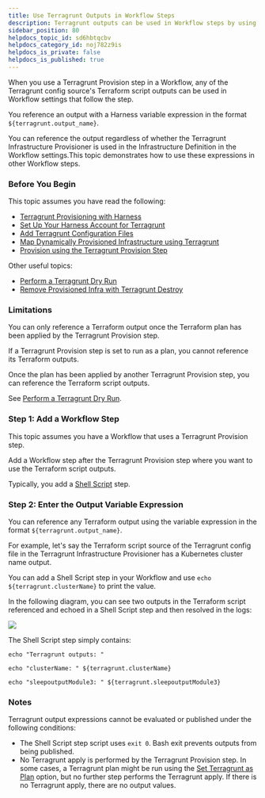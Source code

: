 ```yaml
---
title: Use Terragrunt Outputs in Workflow Steps
description: Terragrunt outputs can be used in Workflow steps by using the expression $\{terragrunt.output_name\}.
sidebar_position: 80
helpdocs_topic_id: sd6hbtqcbv
helpdocs_category_id: noj782z9is
helpdocs_is_private: false
helpdocs_is_published: true
---
```


When you use a Terragrunt Provision step in a Workflow, any of the Terragrunt config source's Terraform script outputs can be used in Workflow settings that follow the step.

You reference an output with a Harness variable expression in the format `${terragrunt.output_name}`.

You can reference the output regardless of whether the Terragrunt Infrastructure Provisioner is used in the Infrastructure Definition in the Workflow settings.This topic demonstrates how to use these expressions in other Workflow steps.


### Before You Begin

This topic assumes you have read the following:

* [Terragrunt Provisioning with Harness](../concepts-cd/deployment-types/terragrunt-provisioning-with-harness.md)
* [Set Up Your Harness Account for Terragrunt](set-up-your-harness-account-for-terragrunt.md)
* [Add Terragrunt Configuration Files](add-terragrunt-configuration-files.md)
* [Map Dynamically Provisioned Infrastructure using Terragrunt](map-terragrunt-infrastructure.md)
* [Provision using the Terragrunt Provision Step](provision-using-the-terragrunt-provision-step.md)

Other useful topics:

* [Perform a Terragrunt Dry Run](perform-a-terragrunt-dry-run.md)
* [Remove Provisioned Infra with Terragrunt Destroy](remove-provisioned-infra-with-terragrunt-destroy.md)

### Limitations

You can only reference a Terraform output once the Terraform plan has been applied by the Terragrunt Provision step.

If a Terragrunt Provision step is set to run as a plan, you cannot reference its Terraform outputs.

Once the plan has been applied by another Terragrunt Provision step, you can reference the Terraform script outputs.

See [Perform a Terragrunt Dry Run](perform-a-terragrunt-dry-run.md).

### Step 1: Add a Workflow Step

This topic assumes you have a Workflow that uses a Terragrunt Provision step.

Add a Workflow step after the Terragrunt Provision step where you want to use the Terraform script outputs.

Typically, you add a [Shell Script](../model-cd-pipeline/workflows/capture-shell-script-step-output.md) step.

### Step 2: Enter the Output Variable Expression

You can reference any Terraform output using the variable expression in the format `${terragrunt.output_name}`.

For example, let's say the Terraform script source of the Terragrunt config file in the Terragrunt Infrastructure Provisioner has a Kubernetes cluster name output.

You can add a Shell Script step in your Workflow and use `echo ${terragrunt.clusterName}` to print the value.

In the following diagram, you can see two outputs in the Terraform script referenced and echoed in a Shell Script step and then resolved in the logs:

![](./static/use-terragrunt-outputs-in-workflow-steps-00\.png)

The Shell Script step simply contains:


```
echo "Terragrunt outputs: "   
  
echo "clusterName: " ${terragrunt.clusterName}  
  
echo "sleepoutputModule3: " ${terragrunt.sleepoutputModule3}
```
### Notes

Terragrunt output expressions cannot be evaluated or published under the following conditions:

* The Shell Script step script uses `exit 0`. Bash exit prevents outputs from being published.
* No Terragrunt apply is performed by the Terragrunt Provision step. In some cases, a Terragrunt plan might be run using the [Set Terragrunt as Plan](perform-a-terragrunt-dry-run.md) option, but no further step performs the Terragrunt apply. If there is no Terragrunt apply, there are no output values.

